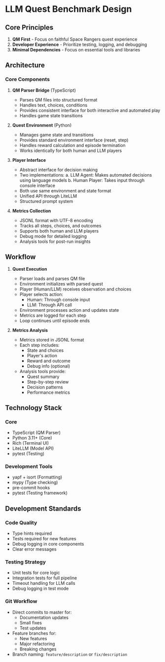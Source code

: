 # LLM Quest Benchmark Design

## Core Principles
1. **QM First** - Focus on faithful Space Rangers quest experience
2. **Developer Experience** - Prioritize testing, logging, and debugging
3. **Minimal Dependencies** - Focus on essential tools and libraries

## Architecture

### Core Components
1. **QM Parser Bridge** (TypeScript)
   - Parses QM files into structured format
   - Handles text, choices, conditions
   - Provides consistent interface for both interactive and automated play
   - Handles game state transitions

2. **Quest Environment** (Python)
   - Manages game state and transitions
   - Provides standard environment interface (reset, step)
   - Handles reward calculation and episode termination
   - Works identically for both human and LLM players

3. **Player Interface**
   - Abstract interface for decision making
   - Two implementations:
     a. LLM Agent: Makes automated decisions using language models
     b. Human Player: Takes input through console interface
   - Both use same environment and state format
   - Unified API through LiteLLM
   - Structured prompt system

4. **Metrics Collection**
   - JSONL format with UTF-8 encoding
   - Tracks all steps, choices, and outcomes
   - Supports both human and LLM players
   - Debug mode for detailed logging
   - Analysis tools for post-run insights

## Workflow

1. **Quest Execution**
   - Parser loads and parses QM file
   - Environment initializes with parsed quest
   - Player (Human/LLM) receives observation and choices
   - Player selects action:
     - Human: Through console input
     - LLM: Through API call
   - Environment processes action and updates state
   - Metrics are logged for each step
   - Loop continues until episode ends

2. **Metrics Analysis**
   - Metrics stored in JSONL format
   - Each step includes:
     - State and choices
     - Player's action
     - Reward and outcome
     - Debug info (optional)
   - Analysis tools provide:
     - Quest summary
     - Step-by-step review
     - Decision patterns
     - Performance metrics

## Technology Stack

### Core
- TypeScript (QM Parser)
- Python 3.11+ (Core)
- Rich (Terminal UI)
- LiteLLM (Model API)
- pytest (Testing)

### Development Tools
- yapf + isort (Formatting)
- mypy (Type checking)
- pre-commit hooks
- pytest (Testing framework)

## Development Standards

### Code Quality
- Type hints required
- Tests required for new features
- Debug logging in core components
- Clear error messages

### Testing Strategy
- Unit tests for core logic
- Integration tests for full pipeline
- Timeout handling for LLM calls
- Debug logging in test mode

### Git Workflow
- Direct commits to master for:
  - Documentation updates
  - Small fixes
  - Test updates
- Feature branches for:
  - New features
  - Major refactoring
  - Breaking changes
- Branch naming: `feature/description` or `fix/description`